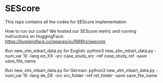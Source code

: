 # SEScore
This repo contains all the codes for SEScore implementation

How to run our code?
We hosted our SEScore metric and running instructions on HuggingFace: https://huggingface.co/spaces/xu1998hz/sescore

Run new_xlm_mbart_data.py for English:
python3 new_xlm_mbart_data.py -num_var 10 -lang en_XX -src case_study_src -ref case_study_ref -save save_file_name

Run new_xlm_mbart_data.py for German:
python3 new_xlm_mbart_data.py -num_var 10 -lang de_DE -src src_folder -ref ref_folder -save save_file_name
